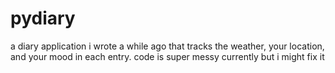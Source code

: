 # pydiary
a diary application i wrote a while ago that tracks the weather, your location, and your mood in each entry.
code is super messy currently but i might fix it
